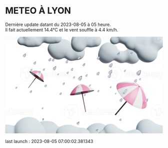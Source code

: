 # METEO À LYON

Dernière update datant du 2023-08-05 à 05 heure.  
Il fait actuellement 14.4°C et le vent souffle à 4.4 km/h.      

![](./.github/rain.png)

last launch : 2023-08-05 07:00:02.381343
